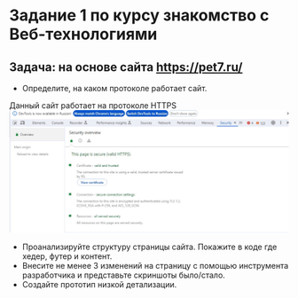 # Задание 1 по курсу знакомство с Веб-технологиями
## Задача: на основе сайта https://pet7.ru/
* Определите, на каком протоколе работает сайт.

Данный сайт работает на протоколе HTTPS
![Протокол сайта](protocol.jpg)
* Проанализируйте структуру страницы сайта. Покажите в коде где хедер, футер и контент.
* Внесите не менее 3 изменений на страницу с помощью инструмента разработчика и представьте скриншоты было/стало.
* Создайте прототип низкой детализации.